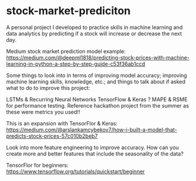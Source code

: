 # stock-market-prediciton
A personal project I developed to practice skills in machine learning and data analytics by predicting if a stock will increase or decrease the next day.


Medium stock market prediction model example: https://medium.com/@deepml1818/predicting-stock-prices-with-machine-learning-in-python-a-step-by-step-guide-c53f36ab1ccd

Some things to look into in terms of improving model accuracy; improving machine learning skills, knowledge, etc.; and things to talk about if asked what to do to improve this project:

LSTMs & Recurring Neural Networks
TensorFlow & Keras ?
MAPE & RSME for performance testing. Reference hackathon project from the summer as these were metrics you used!!

This is an expansion with TensorFlor & Keras: https://medium.com/@arslankamcybekov7/how-i-built-a-model-that-predicts-stock-prices-57c010b2beb7

Look into more feature engineering to improve accuracy. How can you create more and better features that include the seasonality of the data?

TensorFlor for beginners: https://www.tensorflow.org/tutorials/quickstart/beginner